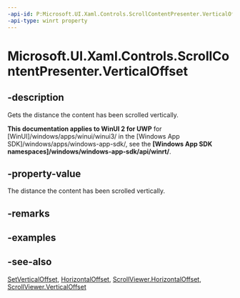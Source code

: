 ```yaml
---
-api-id: P:Microsoft.UI.Xaml.Controls.ScrollContentPresenter.VerticalOffset
-api-type: winrt property
---
```


<!-- Property syntax
public double VerticalOffset { get; }
-->

# Microsoft.UI.Xaml.Controls.ScrollContentPresenter.VerticalOffset

## -description
Gets the distance the content has been scrolled vertically.

**This documentation applies to WinUI 2 for UWP** for [WinUI]/windows/apps/winui/winui3/ in the [Windows App SDK]/windows/apps/windows-app-sdk/, see the **[Windows App SDK namespaces]/windows/windows-app-sdk/api/winrt/**.

## -property-value
The distance the content has been scrolled vertically.

## -remarks

## -examples

## -see-also
[SetVerticalOffset](scrollcontentpresenter_setverticaloffset_1333703417.md), [HorizontalOffset](scrollcontentpresenter_horizontaloffset.md), [ScrollViewer.HorizontalOffset](scrollviewer_horizontaloffset.md), [ScrollViewer.VerticalOffset](scrollviewer_verticaloffset.md)
